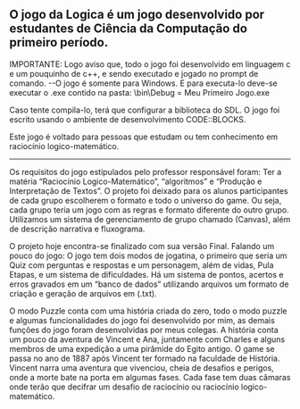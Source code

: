 O jogo da Logica é um jogo desenvolvido por estudantes de Ciência da Computação do primeiro período. 
---------------------------------------------------------------------------------------------------------------

IMPORTANTE: 
Logo aviso que, todo o jogo foi desenvolvido em linguagem c e um pouquinho de c++, e sendo executado e jogado no prompt de comando.
--O jogo é somente para Windows. E para executa-lo deve-se executar o .exe contido na pasta:
\bin\Debug  =  Meu Primeiro Jogo.exe

Caso tente compila-lo, terá que configurar a biblioteca do SDL.
O jogo foi escrito usando o ambiente de desenvolvimento CODE::BLOCKS.

Este jogo é voltado para pessoas que estudam ou tem conhecimento em raciocínio logico-matemático.

---------------------------------------------------------------------------------------------------------------
Os requisitos do jogo estipulados pelo professor responsável foram: Ter a matéria “Raciocínio Logico-Matemático”, “algoritmos” e “Produção e Interpretação de Textos”.
O projeto foi deixado para os alunos participantes de cada grupo escolherem o formato e todo o universo do game. Ou seja, cada grupo teria um jogo com as regras e formato diferente do outro grupo. 
Utilizamos um sistema de gerenciamento de grupo chamado (Canvas), além de descrição narrativa e fluxograma.

O projeto hoje encontra-se finalizado com sua versão Final. 
Falando um pouco do jogo:
O jogo tem dois modos de jogatina, o primeiro que seria um Quiz com perguntas e respostas e um personagem, além de vidas, Pula Etapas, e um sistema de dificuldades. Há um sistema de pontos, acertos e erros gravados em um “banco de dados” utilizando arquivos um formato de criação e geração de arquivos em (.txt).

O modo Puzzle conta com uma história criada do zero, todo o modo puzzle e algumas funcionalidades do jogo foi desenvolvido por mim, as demais funções do jogo foram desenvolvidas por meus colegas. A história conta um pouco da aventura de Vincent e Ana, juntamente com Charles e alguns membros de uma expedição a uma pirâmide do Egito antigo. O game se passa no ano de 1887 após Vincent ter formado na faculdade de História. Vincent narra uma aventura que vivenciou, cheia de desafios e perigos, onde a morte bate na porta em algumas fases.
Cada fase tem duas câmaras onde terão que decifrar um desafio de raciocínio ou raciocínio logico-matemático. 
